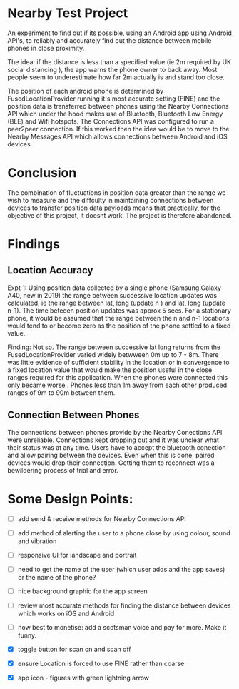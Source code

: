 
# Nearby Test Project

An experiment to find out if its possible, using an Android app using Android
 API's, to reliably and accurately find out the distance between mobile phones in close proximity. 

The idea: if the distance is less than a specified value (ie 2m required by UK social distancing
), the app warns the phone owner to back away. Most people seem to underestimate how far 2m actually is and stand too close.
 
 The position of each android phone is determined by FusedLocationProvider running it's most
  accurate setting (FINE) and the position data is transferred between phones using the Nearby
   Connections API which under the hood makes use of Bluetooth, Bluetooth Low Energy (BLE) and
    Wifi hotspots. The Connections API was configured to run a peer2peer connection. If
     this worked then the idea would be to move to the Nearby Messages API which allows
      connections between Android and iOS devices.

# Conclusion 

The combination of fluctuations in position data greater than the range we wish to measure and
 the diffculty in maintaining connections between devices to transfer position data payloads means
  that practically, for the objective of this project, it doesnt work. The project is therefore
   abandoned.  

# Findings
  
## Location Accuracy

Expt 1: 
Using position data collected by a single phone (Samsung Galaxy A40, new in 2019) the range
 between successive location updates was calculated, ie the range between lat, long (update n
 ) and lat, long (update n-1). The time beteeen position updates was approx 5 secs. For a stationary phone, it would be
  assumed that the range between the n and n-1 locations would tend to or become zero as the
   position of the phone settled to a fixed value. 

Finding: 
Not so. The range between successive lat long returns from the FusedLocationProvider varied
 widely betwween 0m up to 7 - 8m. There was little evidence of sufficient stability in the location
  or in convergence to a fixed location value that would make the position useful in the close
   ranges required for this application. When the phones were connected this only became worse
   . Phones less than 1m away from each other produced ranges of 9m to 90m between them.

## Connection Between Phones

The connections between phones provide by the Nearby Conections API were unreliable. Connections kept dropping out and it was unclear what their status was at any time. Users have to accept the bluetooth conection and allow pairing between the devices. Even when
  this is done, paired devices would drop their connection. Getting them to reconnect was a
   bewildering process of trial and error.
   
# Some Design Points:

- [ ] add send & receive methods for Nearby Connections API 
- [ ] add method of alerting the user to a phone close by using colour, sound and vibration
- [ ] responsive UI for landscape and portrait
- [ ] need to get the name of the user (which user adds and the app saves) or the name of the
 phone? 
- [ ] nice background graphic for the app screen
- [ ] review most accurate methods for finding the distance between devices which works on iOS
 and Android
- [ ] how best to monetise: add a scotsman voice and pay for more. Make it funny.

- [x] toggle button for scan on and scan off 
- [x] ensure Location is forced to use FINE rather than coarse
- [x] app icon - figures with green lightning arrow


